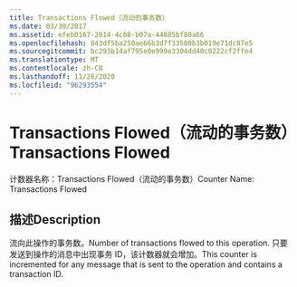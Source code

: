 ```yaml
---
title: Transactions Flowed（流动的事务数）
ms.date: 03/30/2017
ms.assetid: efeb0167-2014-4c08-b07a-44885bf80a66
ms.openlocfilehash: 843df5ba250ae66b3d7f33500b3b019e71dc87e5
ms.sourcegitcommit: bc293b14af795e0e999e3304dd40c0222cf2ffe4
ms.translationtype: MT
ms.contentlocale: zh-CN
ms.lasthandoff: 11/26/2020
ms.locfileid: "96293554"
---
```

# <a name="transactions-flowed"></a><span data-ttu-id="1c42d-102">Transactions Flowed（流动的事务数）</span><span class="sxs-lookup"><span data-stu-id="1c42d-102">Transactions Flowed</span></span>

<span data-ttu-id="1c42d-103">计数器名称：Transactions Flowed（流动的事务数）</span><span class="sxs-lookup"><span data-stu-id="1c42d-103">Counter Name: Transactions Flowed</span></span>  
  
## <a name="description"></a><span data-ttu-id="1c42d-104">描述</span><span class="sxs-lookup"><span data-stu-id="1c42d-104">Description</span></span>  

 <span data-ttu-id="1c42d-105">流向此操作的事务数。</span><span class="sxs-lookup"><span data-stu-id="1c42d-105">Number of transactions flowed to this operation.</span></span> <span data-ttu-id="1c42d-106">只要发送到操作的消息中出现事务 ID，该计数器就会增加。</span><span class="sxs-lookup"><span data-stu-id="1c42d-106">This counter is incremented for any message that is sent to the operation and contains a transaction ID.</span></span>
